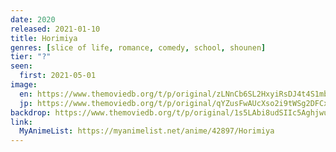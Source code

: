 ```yaml
---
date: 2020
released: 2021-01-10
title: Horimiya
genres: [slice of life, romance, comedy, school, shounen]
tier: "?"
seen:
  first: 2021-05-01
image:
  en: https://www.themoviedb.org/t/p/original/zLNnCb6SL2HxyiRsDJ4t4S1mb91.jpg
  jp: https://www.themoviedb.org/t/p/original/qYZusFwAUcXso2i9tWSg2DFCxX5.jpg
backdrop: https://www.themoviedb.org/t/p/original/1s5LAbi8udSIIc5AghjwuKfy87i.jpg
link:
  MyAnimeList: https://myanimelist.net/anime/42897/Horimiya
---
```

